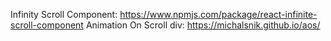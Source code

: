 Infinity Scroll Component: 
https://www.npmjs.com/package/react-infinite-scroll-component
Animation On Scroll div: 
https://michalsnik.github.io/aos/
